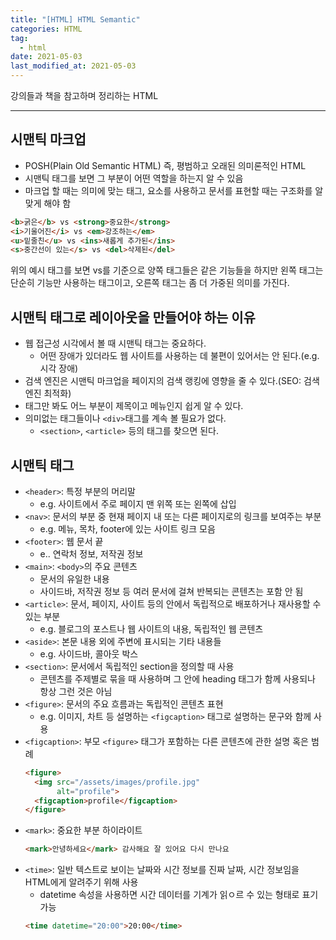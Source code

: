 ```yaml
---  
title: "[HTML] HTML Semantic"
categories: HTML  
tag:
  - html
date: 2021-05-03
last_modified_at: 2021-05-03
--- 
```


강의들과 책을 참고하며 정리하는 HTML

---

## 시맨틱 마크업

- POSH(Plain Old Semantic HTML) 즉, 평범하고 오래된 의미론적인 HTML
- 시맨틱 태그를 보면 그 부분이 어떤 역할을 하는지 알 수 있음
- 마크업 할 때는 의미에 맞는 태그, 요소를 사용하고 문서를 표현할 때는 구조화를 알맞게 해야 함

```html
<b>굵은</b> vs <strong>중요한</strong>
<i>기울어진</i> vs <em>강조하는</em>
<u>밑줄친</u> vs <ins>새롭게 추가된</ins>
<s>중간선이 있는</s> vs <del>삭제된</del>
```

위의 예시 태그를 보면 vs를 기준으로 양쪽 태그들은 같은 기능들을 하지만 왼쪽 태그는 단순히 기능만 사용하는 태그이고, 오른쪽 태그는 좀 더 가중된 의미를 가진다.

## 시맨틱 태그로 레이아웃을 만들어야 하는 이유

- 웹 접근성 시각에서 볼 때 시맨틱 태그는 중요하다.
  - 어떤 장애가 있더라도 웹 사이트를 사용하는 데 불편이 있어서는 안 된다.(e.g. 시각 장애)
- 검색 엔진은 시맨틱 마크업을 페이지의 검색 랭킹에 영향을 줄 수 있다.(SEO: 검색 엔진 최적화)
- 태그만 봐도 어느 부분이 제목이고 메뉴인지 쉽게 알 수 있다.
- 의미없는 태그들이나 `<div>`태그를 계속 볼 필요가 없다.
  - `<section>`, `<article>` 등의 태그를 찾으면 된다.

## 시맨틱 태그

- `<header>`: 특정 부분의 머리말
  - e.g. 사이트에서 주로 페이지 맨 위쪽 또는 왼쪽에 삽입
- `<nav>`: 문서의 부분 중 현재 페이지 내 또는 다른 페이지로의 링크를 보여주는 부분
  - e.g. 메뉴, 목차, footer에 있는 사이트 링크 모음
- `<footer>`: 웹 문서 끝
  - e.. 연락처 정보, 저작권 정보
- `<main>`: `<body>`의 주요 콘텐츠
  - 문서의 유일한 내용
  - 사이드바, 저작권 정보 등 여러 문서에 걸쳐 반복되는 콘텐츠는 포함 안 됨
- `<article>`: 문서, 페이지, 사이트 등의 안에서 독립적으로 배포하거나 재사용할 수 있는 부분
  - e.g. 블로그의 포스트나 웹 사이트의 내용, 독립적인 웹 콘텐츠
- `<aside>`: 본문 내용 외에 주변에 표시되는 기타 내용들
  - e.g. 사이드바, 콜아웃 박스
- `<section>`: 문서에서 독립적인 section을 정의할 때 사용
  - 콘텐츠를 주제별로 묶을 때 사용하며 그 안에 heading 태그가 함께 사용되나 항상 그런 것은 아님
- `<figure>`: 문서의 주요 흐름과는 독립적인 콘텐츠 표현
  - e.g. 이미지, 차트 등 설명하는 `<figcaption>` 태그로 설명하는 문구와 함께 사용
- `<figcaption>`: 부모 `<figure>` 태그가 포함하는 다른 콘텐츠에 관한 설명 혹은 범례
  ```html
  <figure>
    <img src="/assets/images/profile.jpg"
         alt="profile">
    <figcaption>profile</figcaption>
  </figure>
  ```
- `<mark>`: 중요한 부분 하이라이트
    ```html
    <mark>안녕하세요</mark> 감사해요 잘 있어요 다시 만나요
    ```
- `<time>`: 일반 텍스트로 보이는 날짜와 시간 정보를 진짜 날짜, 시간 정보임을 HTML에게 알려주기 위해 사용
  - datetime 속성을 사용하면 시간 데이터를 기계가 읽ㅇ르 수 있는 형태로 표기 가능
  ```html
  <time datetime="20:00">20:00</time>
  ```